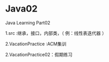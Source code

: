 # Java02
Java Learning Part02

1.src :继承，接口，内部类，（ 例：线性表迭代器 ）

2.VacationPractice :ACM集训

2.VacationPractice02：假期练习
